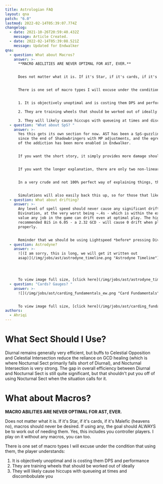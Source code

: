 ```yaml
---
title: Astrologian FAQ
layout: qna
patch: "6.0"
lastmod: 2022-02-14T05:39:07.774Z
changelog:
  - date: 2021-10-26T20:59:40.432Z
    message: Article Created.
  - date: 2022-02-14T05:39:08.521Z
    message: Updated for Endwalker
qna:
  - question: What about Macros?
    answer: >-
      **MACRO ABILITIES ARE NEVER OPTIMAL FOR AST, EVER.**


      Does not matter what it is. If it's Star, if it's cards, if it's Malefic (heavens no), macros should never be desired. If using any, the goal should ALWAYS be to work out of needing them. Yes, this includes you controller players. I play on it without any macros, you can too.


      There is one set of macro types I will excuse under the condition that using them, the player understands:


      1. It is objectively unoptimal and is costing them DPS and performance.

      2. They are training wheels that should be worked out of ideally.

      3. They will likely cause hiccups with queueing at times and discombobulate you.
  - question: "What about SpS? "
    answer: >-
      Yes this gets its own section for now. AST has been a SpS-guzzling job
      since the end of Shadowbringers with MP adjustments, and the egregiousness
      of the addiction has been more enabled in Endwalker.


      If you want the short story, it simply provides more damage should you never run out of MP/sacrifice other stats for Piety.


      If you want the longer explanation, there are only two non-linear stats in the game that grow at different rates from the linear-focused stats otherwise observed: Crit and SpS. Crit still provides the most damage as we are able to stack it more heavily as observed easily through simulations (more chances to crit + higher crit numbers stack together), so this choice is made easier. But why SpS?


      In a very crude and not 100% perfect way of explaining things, think about the term `DPS`. Damage per Second. Crit improves your DPS by increasing your `Damage` done in an interval of time. SpS improves your DPS by decreasing the `Second`s required to do a given amount of damage. 


      Simulations will also easily back this up, so for those that like concrete proof, the gear sheet will replicate these findings happily. This will be more thoroughly explained in the Advanced Guide once I finish writing that.
  - question: What about drifting?
    answer: >-
      Any level of spell speed should never cause any significant drift with
      Divination, at the very worst being ~.4s - which is within the expected
      value any job in the game can drift even at optimal play. The highest
      recommended BiS in 6.05 - a 2.32 GCD - will cause 0 drift when played
      properly. 


      Reminder that we should be using Lightspeed *before* pressing Divination, as our Dyne window opens up just before Div is supposed to be pressed. We have the entire window after an instant-cast GCD to press Divination. If it drifts significantly, this is either a matter of ping or player error.
  - question: Astrodyne?
    answer: >-
      ![(I am sorry, this is long, we will get it written out
      asap)](/img/jobs/ast/astrodyne_timeline.png "Astrodyne Timeline")




      To view image full size, [click here](/img/jobs/ast/astrodyne_timeline.png).
  - question: "Cards? Gauges? "
    answer: >-
      ![](/img/jobs/ast/carding_fundamentals_ew.png "Card Fundamentals")


      To view image full size, [click here](/img/jobs/ast/carding_fundamentals_ew.png "Card Fundamentals").
authors:
  - Ahriqi
---
```


# What Sect Should I Use?

Diurnal remains generally very efficient, but buffs to Celestial Opposition and Celestial Intersection reduce the reliance on GCD healing (which is where Nocturnal Sect primarily falls short of Diurnal), and Nocturnal Intersection is very strong. The gap in overall efficiency between Diurnal and Nocturnal Sect is still quite significant, but that shouldn't put you off of using Nocturnal Sect when the situation calls for it.

# What about Macros?

**MACRO ABILITIES ARE NEVER OPTIMAL FOR AST, EVER.**

Does not matter what it is. If it's Star, if it's cards, if it's Malefic (heavens no), macros should never be desired. If using any, the goal should ALWAYS be to work out of needing them. Yes, this includes you controller players. I play on it without any macros, you can too.

There is one set of macro types I will excuse under the condition that using them, the player understands:

1. It is objectively unoptimal and is costing them DPS and performance
2. They are training wheels that should be worked out of ideally
3. They will likely cause hiccups with queueing at times and discombobulate you
